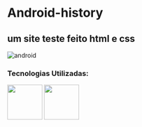 <h1>Android-history</h1>
<h2>um site teste feito html e css</h2> 

![android](https://github.com/Phelipe97/Android-history/assets/85418198/9b2b3932-8cf6-4a93-ba6f-20bf18c7efcd)
<div>
  <h3>Tecnologias Utilizadas:</h3>
</div>
<div>
  <img height ="80em" src="https://cdn.jsdelivr.net/gh/devicons/devicon/icons/html5/html5-original.svg" />
  <img height ="80em" src="https://cdn.jsdelivr.net/gh/devicons/devicon/icons/css3/css3-original.svg" />        
</div>          

